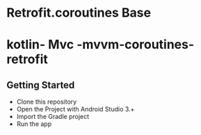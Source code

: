 # Retrofit.coroutines Base
# kotlin- Mvc -mvvm-coroutines-retrofit

## Getting Started

 * Clone this repository
 * Open the Project with Android Studio 3.+
 * Import the Gradle project
 * Run the app
